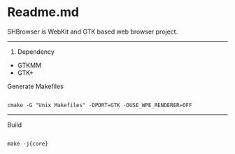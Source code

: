# Readme.md

SHBrowser is WebKit and GTK based web browser project.

---

1. Dependency

- GTKMM
- GTK+


Generate Makefiles

```

cmake -G "Unix Makefiles" -DPORT=GTK -DUSE_WPE_RENDERER=OFF

```

---

Build

```

make -j{core}

```
